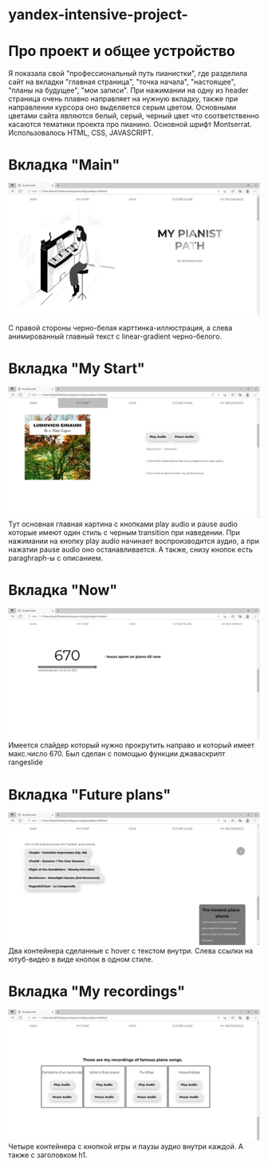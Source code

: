 # yandex-intensive-project-

# Про проект и общее устройство

Я показала свой "профессиональный путь пианистки", где разделила сайт на вкладки "главная страница", "точка начала", "настоящее", "планы на будущее", "мои записи". При нажимании на одну из header страница очень плавно направляет на нужную вкладку, также при направлении курсора оно выделяется серым цветом. Основными цветами сайта являются белый, серый, черный цвет что соответственно касаются тематики проекта про пианино. Основной шрифт Montserrat. Использовалось HTML, CSS, JAVASCRIPT.

# Вкладка "Main"
![alt text](https://github.com/oluoss/yandex-intensive-project-/blob/main/screenshots/main.jpeg?raw=true)

С правой стороны черно-белая карттинка-иллюстрация, a слева анимированный главный текст с linear-gradient черно-белого.

# Вкладка "My Start"
![alt text](https://github.com/oluoss/yandex-intensive-project-/blob/main/screenshots/start.jpeg?raw=true)
Тут основная главная картина с кнопками play audio и pause audio которые имеют один стиль с черным transition при наведении. При нажимании на кнопку play audio начинает воспроизводится аудио, а при нажатии pause audio оно останавливается. А также, снизу кнопок есть paraghraph-ы с описанием.

# Вкладка "Now"
![alt text](https://github.com/oluoss/yandex-intensive-project-/blob/main/screenshots/now.jpeg?raw=true)
Имеется слайдер который нужно прокрутить направо и который имеет макс.число 670. Был сделан с помощью функции джаваскрипт rangeslide

# Вкладка "Future plans"
![alt text](https://github.com/oluoss/yandex-intensive-project-/blob/main/screenshots/my%20plans.jpeg?raw=true)
Два контейнера сделанные с hover с текстом внутри. Слева ссылки на ютуб-видео в виде кнопок в одном стиле.

# Вкладка "My recordings"
![alt text](https://github.com/oluoss/yandex-intensive-project-/blob/main/screenshots/my%20recordings.jpeg?raw=true)
Четыре контейнера с кнопкой игры и паузы аудио внутри каждой. А также с заголовком h1.
